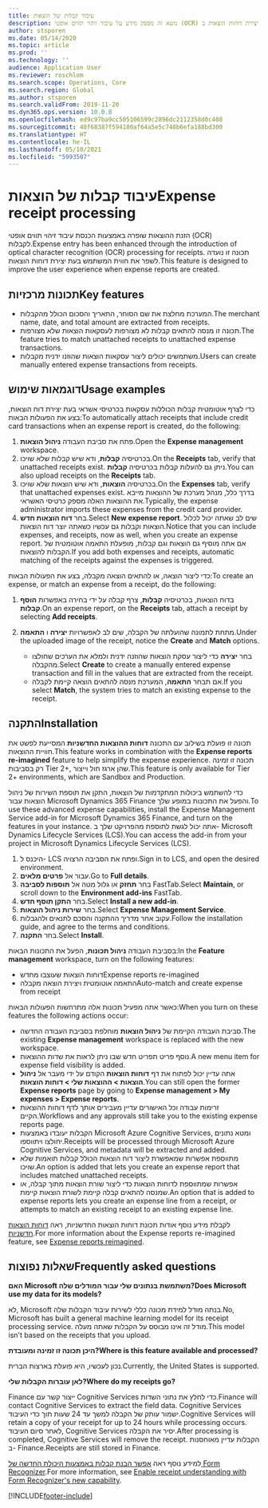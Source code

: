 ```yaml
---
title: עיבוד קבלות של הוצאות
description: נושא זה מספק מידע על עיבוד זיהוי תווים אופטי (OCR) של קבלות. תכונה זו נועדה לשפר את חווית המשתמש בעת יצירת דוחות הוצאות ב-Dynamics 365 Finance‏ Microsoft.
author: stsporen
ms.date: 05/14/2020
ms.topic: article
ms.prod: ''
ms.technology: ''
audience: Application User
ms.reviewer: roschlom
ms.search.scope: Operations, Core
ms.search.region: Global
ms.author: stsporen
ms.search.validFrom: 2019-11-20
ms.dyn365.ops.version: 10.0.8
ms.openlocfilehash: ed9c97ba9cc505106599c2896dc2112358d0c408
ms.sourcegitcommit: 40f68387f594180af64a5e5c748b6efa188bd300
ms.translationtype: HT
ms.contentlocale: he-IL
ms.lasthandoff: 05/10/2021
ms.locfileid: "5993507"
---
```

# <a name="expense-receipt-processing"></a><span data-ttu-id="4d609-104">עיבוד קבלות של הוצאות</span><span class="sxs-lookup"><span data-stu-id="4d609-104">Expense receipt processing</span></span>

<span data-ttu-id="4d609-105">הזנת ההוצאות שופרה באמצעות הכנסת עיבוד זיהוי תווים אופטי (OCR) לקבלות.</span><span class="sxs-lookup"><span data-stu-id="4d609-105">Expense entry has been enhanced through the introduction of optical character recognition (OCR) processing for receipts.</span></span> <span data-ttu-id="4d609-106">תכונה זו נועדה לשפר את חווית המשתמש בעת יצירת דוחות הוצאות.</span><span class="sxs-lookup"><span data-stu-id="4d609-106">This feature is designed to improve the user experience when expense reports are created.</span></span>

## <a name="key-features"></a><span data-ttu-id="4d609-107">תכונות מרכזיות</span><span class="sxs-lookup"><span data-stu-id="4d609-107">Key features</span></span>

- <span data-ttu-id="4d609-108">המערכת מחלצת את שם הסוחר, התאריך והסכום הכולל מהקבלות.</span><span class="sxs-lookup"><span data-stu-id="4d609-108">The merchant name, date, and total amount are extracted from receipts.</span></span>
- <span data-ttu-id="4d609-109">תכונה זו מנסה להתאים קבלות לא מצורפות לעסקאות הוצאות שלא מצורפות.</span><span class="sxs-lookup"><span data-stu-id="4d609-109">The feature tries to match unattached receipts to unattached expense transactions.</span></span>
- <span data-ttu-id="4d609-110">משתמשים יכולים ליצור עסקאות הוצאות שהוזנו ידנית מקבלות.</span><span class="sxs-lookup"><span data-stu-id="4d609-110">Users can create manually entered expense transactions from receipts.</span></span>

## <a name="usage-examples"></a><span data-ttu-id="4d609-111">דוגמאות שימוש</span><span class="sxs-lookup"><span data-stu-id="4d609-111">Usage examples</span></span>

<span data-ttu-id="4d609-112">כדי לצרף אוטומטית קבלות הכוללות עסקאות בכרטיסי אשראי בעת יצירת דוח הוצאות, בצע את הפעולות הבאות:</span><span class="sxs-lookup"><span data-stu-id="4d609-112">To automatically attach receipts that include credit card transactions when an expense report is created, do the following:</span></span>

  1. <span data-ttu-id="4d609-113">פתח את סביבת העבודה **ניהול הוצאות**.</span><span class="sxs-lookup"><span data-stu-id="4d609-113">Open the **Expense management** workspace.</span></span>
  2. <span data-ttu-id="4d609-114">בכרטיסיה **קבלות**, ודא שיש קבלות שלא שויכו.</span><span class="sxs-lookup"><span data-stu-id="4d609-114">On the **Receipts** tab, verify that unattached receipts exist.</span></span> <span data-ttu-id="4d609-115">ניתן גם להעלות קבלות בכרטיסיה **קבלות**.</span><span class="sxs-lookup"><span data-stu-id="4d609-115">You can also upload receipts on the **Receipts** tab.</span></span>
  3. <span data-ttu-id="4d609-116">בכרטיסיה **הוצאות**, ודא שיש הוצאות שלא שויכו.</span><span class="sxs-lookup"><span data-stu-id="4d609-116">On the **Expenses** tab, verify that unattached expenses exist.</span></span> <span data-ttu-id="4d609-117">בדרך כלל, מנהל מערכת של ההוצאות מייבא את ההוצאות האלה מספק כרטיסי האשראי.</span><span class="sxs-lookup"><span data-stu-id="4d609-117">Typically, the expense administrator imports these expenses from the credit card provider.</span></span>
  4. <span data-ttu-id="4d609-118">בחר **דוח הוצאות חדש**.</span><span class="sxs-lookup"><span data-stu-id="4d609-118">Select **New expense report**.</span></span> <span data-ttu-id="4d609-119">שים לב שאתה יכול לכלול הוצאות וקבלות גם עכשיו כשאתה יוצר דוח הוצאות.</span><span class="sxs-lookup"><span data-stu-id="4d609-119">Notice that you can include expenses, and receipts, now as well, when you create an expense report.</span></span> <span data-ttu-id="4d609-120">אם אתה מוסיף גם הוצאות וגם קבלות, מופעלת התאמה אוטומטית של הקבלות להוצאות.</span><span class="sxs-lookup"><span data-stu-id="4d609-120">If you add both expenses and receipts, automatic matching of the receipts against the expenses is triggered.</span></span>

<span data-ttu-id="4d609-121">כדי ליצור הוצאה, או להתאים הוצאה מקבלה, בצע את הפעולות הבאות:</span><span class="sxs-lookup"><span data-stu-id="4d609-121">To create an expense, or match an expense from a receipt, do the following:</span></span>

  1. <span data-ttu-id="4d609-122">בדוח הוצאות, בכרטיסיה **קבלות**, צרף קבלה על ידי בחירה באפשרות **הוסף קבלות**.</span><span class="sxs-lookup"><span data-stu-id="4d609-122">On an expense report, on the **Receipts** tab, attach a receipt by selecting **Add receipts**.</span></span>
  2. <span data-ttu-id="4d609-123">מתחת לתמונה שהועלתה של הקבלה, שים לב לאפשרויות **יצירה** ו **התאמה**.</span><span class="sxs-lookup"><span data-stu-id="4d609-123">Under the uploaded image of the receipt, notice the **Create** and **Match** options.</span></span>

      - <span data-ttu-id="4d609-124">בחר **יצירה** כדי ליצור עסקת הוצאות שהוזנה ידנית ולמלא את הערכים שחולצו מהקבלה.</span><span class="sxs-lookup"><span data-stu-id="4d609-124">Select **Create** to create a manually entered expense transaction and fill in the values that are extracted from the receipt.</span></span>
      - <span data-ttu-id="4d609-125">אם תבחר **התאמה**, המערכת מנסה להתאים הוצאה קיימת לקבלה.</span><span class="sxs-lookup"><span data-stu-id="4d609-125">If you select **Match**, the system tries to match an existing expense to the receipt.</span></span>

## <a name="installation"></a><span data-ttu-id="4d609-126">התקנה</span><span class="sxs-lookup"><span data-stu-id="4d609-126">Installation</span></span>

<span data-ttu-id="4d609-127">תכונה זו פועלת בשילוב עם התכונה **דוחות ההוצאות החדשניות** המסייעת לפשט את חוויית ההוצאות.</span><span class="sxs-lookup"><span data-stu-id="4d609-127">This feature works in combination with the **Expense reports re-imagined** feature to help simplify the expense experience.</span></span> <span data-ttu-id="4d609-128">תכונה זו זמינה רק בסביבות Tier 2+‎, שהן ארגז חול וייצור.</span><span class="sxs-lookup"><span data-stu-id="4d609-128">This feature is only available for Tier 2+ environments, which are Sandbox and Production.</span></span>

<span data-ttu-id="4d609-129">כדי להשתמש ביכולות המתקדמות של הוצאות, התקן את תוספת השירות של ניהול הוצאות עבור Microsoft Dynamics 365 Finance והפעל את התכונות במופע שלך.</span><span class="sxs-lookup"><span data-stu-id="4d609-129">To use these advanced expense capabilities, install the Expense Management Service add-in for Microsoft Dynamics 365 Finance, and turn on the features in your instance.</span></span> <span data-ttu-id="4d609-130">אתה יכול לגשת לתוספת מהפרויקט שלך ב- Microsoft Dynamics Lifecycle Services (LCS).</span><span class="sxs-lookup"><span data-stu-id="4d609-130">You can access the add-in from your project in Microsoft Dynamics Lifecycle Services (LCS).</span></span>

1. <span data-ttu-id="4d609-131">היכנס ל- LCS ופתח את הסביבה הרצויה.</span><span class="sxs-lookup"><span data-stu-id="4d609-131">Sign in to LCS, and open the desired environment.</span></span>
2. <span data-ttu-id="4d609-132">עבור אל **פרטים מלאים**.</span><span class="sxs-lookup"><span data-stu-id="4d609-132">Go to **Full details**.</span></span>
3. <span data-ttu-id="4d609-133">בחר **תחזק** או גלול מטה אל **תוספות לסביבה** FastTab.</span><span class="sxs-lookup"><span data-stu-id="4d609-133">Select **Maintain**, or scroll down to the **Environment add-ins** FastTab.</span></span>
4. <span data-ttu-id="4d609-134">בחר **התקן תוסף חדש**.</span><span class="sxs-lookup"><span data-stu-id="4d609-134">Select **Install a new add-in**.</span></span>
5. <span data-ttu-id="4d609-135">בחר **שירות ניהול הוצאות**.</span><span class="sxs-lookup"><span data-stu-id="4d609-135">Select **Expense Management Service**.</span></span>
6. <span data-ttu-id="4d609-136">עקוב אחר מדריך ההתקנה והסכם לתנאים ולהגבלות.</span><span class="sxs-lookup"><span data-stu-id="4d609-136">Follow the installation guide, and agree to the terms and conditions.</span></span>
7. <span data-ttu-id="4d609-137">בחר **התקנה**.</span><span class="sxs-lookup"><span data-stu-id="4d609-137">Select **Install**.</span></span>

<span data-ttu-id="4d609-138">בסביבת העבודה **ניהול תכונות**, הפעל את התכונות הבאות:</span><span class="sxs-lookup"><span data-stu-id="4d609-138">In the **Feature management** workspace, turn on the following features:</span></span>

- <span data-ttu-id="4d609-139">דוחות הוצאות שעוצבו מחדש</span><span class="sxs-lookup"><span data-stu-id="4d609-139">Expense reports re-imagined</span></span>
- <span data-ttu-id="4d609-140">התאמה אוטומטית ויצירת הוצאה מקבלה</span><span class="sxs-lookup"><span data-stu-id="4d609-140">Auto-match and create expense from receipt</span></span>

<span data-ttu-id="4d609-141">כאשר אתה מפעיל תכונות אלה מתרחשות הפעולות הבאות:</span><span class="sxs-lookup"><span data-stu-id="4d609-141">When you turn on these features the following actions occur:</span></span>

- <span data-ttu-id="4d609-142">סביבת העבודה הקיימת של **ניהול הוצאות** מוחלפת בסביבת העבודה החדשה.</span><span class="sxs-lookup"><span data-stu-id="4d609-142">The existing **Expense management** workspace is replaced with the new workspace.</span></span>
- <span data-ttu-id="4d609-143">נוסף פריט תפריט חדש שבו ניתן לראות את שדות ההוצאות.</span><span class="sxs-lookup"><span data-stu-id="4d609-143">A new menu item for expense field visibility is added.</span></span>
- <span data-ttu-id="4d609-144">אתה עדיין יכול לפתוח את דף **דוחות הוצאות** הקודם על ידי מעבר אל **ניהול הוצאות > ההוצאות שלי > דוחות הוצאות**.</span><span class="sxs-lookup"><span data-stu-id="4d609-144">You can still open the former **Expense reports** page by going to **Expense management > My expenses > Expense reports**.</span></span>
- <span data-ttu-id="4d609-145">זרימות עבודה וכל האישורים עדיין מעבירים אותך לדף דוחות ההוצאות הקיים.</span><span class="sxs-lookup"><span data-stu-id="4d609-145">Workflows and any approvals still take you to the existing expense reports page.</span></span>
- <span data-ttu-id="4d609-146">הקבלות יעובדו באמצעות Microsoft Azure Cognitive Services, ומטא נתונים יחולצו ויתווספו.</span><span class="sxs-lookup"><span data-stu-id="4d609-146">Receipts will be processed through Microsoft Azure Cognitive Services, and metadata will be extracted and added.</span></span>
- <span data-ttu-id="4d609-147">מתווספת אפשרות שמאפשרת ליצור דוח הוצאות הכולל קבלות תואמות שלא שויכו.</span><span class="sxs-lookup"><span data-stu-id="4d609-147">An option is added that lets you create an expense report that includes matched unattached receipts.</span></span>
- <span data-ttu-id="4d609-148">אפשרות שמתווספת לדוחות הוצאות כדי ליצור שורת הוצאות מתוך קבלה, או שמנסה להתאים קבלה קיימת לשורת הוצאות קיימת.</span><span class="sxs-lookup"><span data-stu-id="4d609-148">An option that is added to expense reports lets you create an expense line from a receipt, or attempts to match an existing receipt to an existing expense line.</span></span>

<span data-ttu-id="4d609-149">לקבלת מידע נוסף אודות תכונת דוחות הוצאות החדשניות, ראה [דוחות הוצאות חדשניות](ExpenseWorkspaceNew.md).</span><span class="sxs-lookup"><span data-stu-id="4d609-149">For more information about the Expense reports re-imagined feature, see [Expense reports reimagined](ExpenseWorkspaceNew.md).</span></span>

## <a name="frequently-asked-questions"></a><span data-ttu-id="4d609-150">שאלות נפוצות</span><span class="sxs-lookup"><span data-stu-id="4d609-150">Frequently asked questions</span></span>

<span data-ttu-id="4d609-151">**האם Microsoft משתמשת בנתונים שלי עבור המודלים שלה?**</span><span class="sxs-lookup"><span data-stu-id="4d609-151">**Does Microsoft use my data for its models?**</span></span>

<span data-ttu-id="4d609-152">לא, Microsoft בנתה מודל למידת מכונה כללי לשירות עיבוד הקבלות שלה.</span><span class="sxs-lookup"><span data-stu-id="4d609-152">No, Microsoft has built a general machine learning model for its receipt processing service.</span></span> <span data-ttu-id="4d609-153">מודל זה אינו מבוסס על הקבלות שאתה מעלה.</span><span class="sxs-lookup"><span data-stu-id="4d609-153">This model isn't based on the receipts that you upload.</span></span>

<span data-ttu-id="4d609-154">**היכן תכונה זו זמינה ומעובדת?**</span><span class="sxs-lookup"><span data-stu-id="4d609-154">**Where is this feature available and processed?**</span></span>

<span data-ttu-id="4d609-155">נכון לעכשיו, היא פועלת בארצות הברית.</span><span class="sxs-lookup"><span data-stu-id="4d609-155">Currently, the United States is supported.</span></span>

<span data-ttu-id="4d609-156">**לאן עוברות הקבלות שלי?**</span><span class="sxs-lookup"><span data-stu-id="4d609-156">**Where do my receipts go?**</span></span>

<span data-ttu-id="4d609-157">Finance ייצור קשר עם Cognitive Services כדי לחלץ את נתוני השדות.</span><span class="sxs-lookup"><span data-stu-id="4d609-157">Finance will contact Cognitive Services to extract the field data.</span></span> <span data-ttu-id="4d609-158">Cognitive Services ישמור עותק של הקבלה למשך עד 24 שעות תוך כדי העיבוד.</span><span class="sxs-lookup"><span data-stu-id="4d609-158">Cognitive Services will retain a copy of your receipt for up to 24 hours while processing occurs.</span></span> <span data-ttu-id="4d609-159">לאחר סיום העיבוד, Cognitive Services יסיר את הקבלה.</span><span class="sxs-lookup"><span data-stu-id="4d609-159">After processing is completed, Cognitive Services will remove the receipt.</span></span> <span data-ttu-id="4d609-160">הקבלות עדיין מאוחסנות ב- Finance.</span><span class="sxs-lookup"><span data-stu-id="4d609-160">Receipts are still stored in Finance.</span></span>

<span data-ttu-id="4d609-161">למידע נוסף ראה [אפשר הבנת קבלות באמצעות היכולת החדשה של Form Recognizer](https://azure.microsoft.com/blog/enable-receipt-understanding-with-form-recognizer-s-new-capability/).</span><span class="sxs-lookup"><span data-stu-id="4d609-161">For more information, see [Enable receipt understanding with Form Recognizer's new capability](https://azure.microsoft.com/blog/enable-receipt-understanding-with-form-recognizer-s-new-capability/).</span></span>


[!INCLUDE[footer-include](../includes/footer-banner.md)]